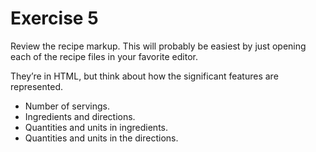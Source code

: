 # Exercise 5

Review the recipe markup. This will probably be easiest by just
opening each of the recipe files in your favorite editor.

They’re in HTML, but think about how the significant features are represented.

* Number of servings.
* Ingredients and directions.
* Quantities and units in ingredients.
* Quantities and units in the directions.


